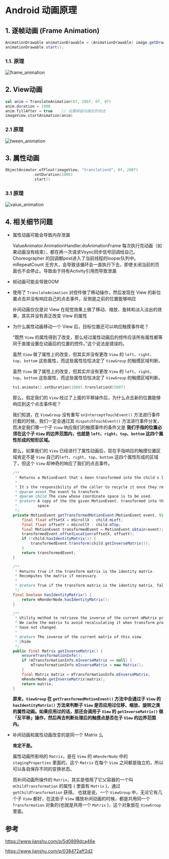 # Android 动画原理

## 1. 逐帧动画 (Frame Animation)

```java
AnimationDrawable animationDrawable = (AnimationDrawable) image.getDrawable();
animationDrawable.start();
```

### 1.1. 原理

![frame_animation](./frame_animation.png)

## 2. View动画

```kotlin
val anim = TranslateAnimation(0f, 200f, 0f, 0f)
anim.duration = 1000
anim.fillAfter = true    // 设置保留动画后的状态
imageView.startAnimation(anim)
```

### 2.1 原理

![tween_animation](./tween_animation.png)

## 3. 属性动画

```kotlin
ObjectAnimator.ofFloat(imageView, "translationX", 0f, 200f)
            .setDuration(1000)
            .start()
```

### 3.1 原理

![value_animation](./value_animation.png)

## 4. 相关细节问题

* 属性动画可能会导致内存泄漏

  ValueAnimator.AnimationHandler.doAnimationFrame 每次执行完动画（如果动画没有结束），都在再一次请求Vsync同步信号回调给自己。Choreographer 的回调都post进入了当前线程的looper队列中。mRepeatCount 无穷大，会导致该循环会一直执行下去，即使关闭当前的页面也不会停止。导致由于持有Activity引用而导致泄漏

* 帧动画可能会导致OOM

* 使用了 `TranslateAnimation` 对控件做了移动操作，然后发现在 View 的新位置点击并没有响应自己的点击事件，反倒是之前的位置能够响应

  补间动画仅仅是对 View 在视觉效果上做了移动、缩放、旋转和淡入淡出的效果，其实并没有真正改变 View 的属性

* 为什么属性动画移动一个 View 后，目标位置还可以响应触摸事件呢？

  “既然 `View` 的属性得到了改变，那么经过属性动画后的控件应该所有属性都等同于直接设置在动画后的位置的控件。”这个说法是错误的。

  虽然 `View` 做了属性上的改变，但其实并没有更改 `View` 的 `left`、`right`、`top`、`bottom` 这些属性，而这些属性恰恰决定了 `ViewGroup` 的触摸区域判断。

  虽然 `View` 做了属性上的改变，但其实并没有更改 `View` 的 `left`、`right`、`top`、`bottom` 这些属性，而这些属性恰恰决定了 `ViewGroup` 的触摸区域判断。

  ```kotlin
  tv1.animate().setDuration(1000).translationX(500f)
  ```

  那么，假定我们的 `View` 经过了上面的平移操作后，为什么点击新的位置能够响应到这个点击事件呢？

  我们知道，在 `ViewGroup` 没有重写 `onInterceptTouchEvent()` 方法进行事件拦截的时候，我们一定会通过其 `dispatchTouchEvent()` 方法进行事件分发，而决定我们哪一个子 `View` 响应我们的触摸事件的条件又是 **我们手指的位置必须在这个子 `View` 的边界范围内，也就是 `left`、`right`、`top`、`bottom` 这四个属性形成的矩形区域。**

  那么，如果我们的 `View` 已经进行了属性动画后，现在手指响应的触摸位置区域肯定不是 `View` 自己的`left`、`right`、`top`、`bottom` 这四个属性形成的区域了，但这个 `View` 却神奇的响应了我们的点击事件。

  

  ```java
  /**
   * Returns a MotionEvent that's been transformed into the child's local coordinates.
   *
   * It's the responsibility of the caller to recycle it once they're finished with it.
   * @param event The event to transform.
   * @param child The view whose coordinate space is to be used.
   * @return A copy of the the given MotionEvent, transformed into the given View's coordinate
   *         space.
   */
  private MotionEvent getTransformedMotionEvent(MotionEvent event, View child) {
      final float offsetX = mScrollX - child.mLeft;
      final float offsetY = mScrollY - child.mTop;
      final MotionEvent transformedEvent = MotionEvent.obtain(event);
      transformedEvent.offsetLocation(offsetX, offsetY);
      if (!child.hasIdentityMatrix()) {
          transformedEvent.transform(child.getInverseMatrix());
      }
      return transformedEvent;
  }
  
  /**
   * Returns true if the transform matrix is the identity matrix.
   * Recomputes the matrix if necessary.
   *
   * @return True if the transform matrix is the identity matrix, false otherwise.
   */
  final boolean hasIdentityMatrix() {
      return mRenderNode.hasIdentityMatrix();
  }
  
  /**
   * Utility method to retrieve the inverse of the current mMatrix property.
   * We cache the matrix to avoid recalculating it when transform properties
   * have not changed.
   *
   * @return The inverse of the current matrix of this view.
   * @hide
   */
  public final Matrix getInverseMatrix() {
      ensureTransformationInfo();
      if (mTransformationInfo.mInverseMatrix == null) {
          mTransformationInfo.mInverseMatrix = new Matrix();
      }
      final Matrix matrix = mTransformationInfo.mInverseMatrix;
      mRenderNode.getInverseMatrix(matrix);
      return matrix;
  }   
  ```

  **原来，`ViewGroup` 在 `getTransformedMotionEvent()` 方法中会通过子 `View` 的 `hasIdentityMatrix()` 方法来判断子 `View` 是否应用过位移、缩放、旋转之类的属性动画。如果应用过的话，那还会调用子 `View` 的 `getInverseMatrix()` 做「反平移」操作，然后再去判断处理后的触摸点是否在子 `View` 的边界范围内。**

* 补间动画和属性动画改变的是同一个 Matrix 么

  **肯定不是。**

  属性动画所影响的 `Matrix`，是在 `View` 的 `mRenderNode` 中的 `stagingProperties` 里面的，这个 `Matrix` 在每个 `View` 之间都是独立的，所以可以各自保存不同的变换状态。

  而补间动画所操作的 `Matrix`，其实是借用了它父容器的一个叫 `mChildTransformation` 的属性 ( 里面有 `Matrix` )，通过 `getChildTransformation` 获得。
   也就是说，一个 `ViewGroup` 中，无论它有几个子 `View` 都好，在这些子 `View` 播放补间动画的时候，都是共用同一个 `Transformation` 对象的(也就是共用一个 `Matrix` )，这个对象放在 `ViewGroup` 里面。

## 参考

https://www.jianshu.com/p/5d0899dca46e

https://www.jianshu.com/p/038472aff2d2

